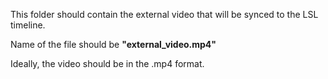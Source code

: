 This folder should contain the external video that will be synced to the LSL timeline.

Name of the file should be **"external_video.mp4"**

Ideally, the video should be in the .mp4 format.